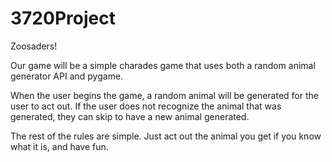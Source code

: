 # 3720Project
Zoosaders!

Our game will be a simple charades game that uses both a random animal generator API and pygame.

When the user begins the game, a random animal will be generated for the user to act out.
If the user does not recognize the animal that was generated, they can skip to have a new animal generated. 

The rest of the rules are simple. Just act out the animal you get if you know what it is, and have fun. 
